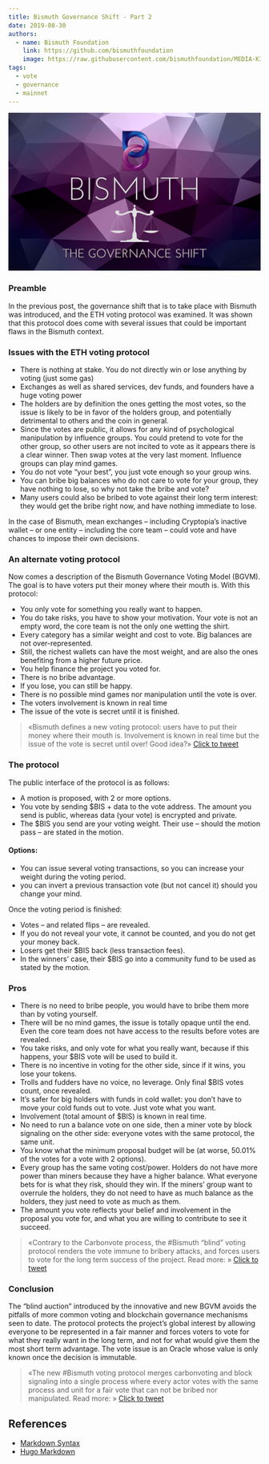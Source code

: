 ```yaml
---
title: Bismuth Governance Shift - Part 2
date: 2019-08-30
authors:
  - name: Bismuth Foundation
    link: https://github.com/bismuthfoundation
    image: https://raw.githubusercontent.com/bismuthfoundation/MEDIA-KIT/refs/heads/master/Logo_v2/bis300px.png
tags:
  - vote
  - governance
  - mainnet
---
```

![](/images/2019-08-30-governance-shift-part_2.png)
### Preamble
In the previous post, the governance shift that is to take place with Bismuth was introduced, and the ETH voting protocol was examined. It was shown that this protocol does come with several issues that could be important flaws in the Bismuth context.
<!--more-->

### Issues with the ETH voting protocol

* There is nothing at stake. You do not directly win or lose anything by voting (just some gas)
* Exchanges as well as shared services, dev funds, and founders have a huge voting power
* The holders are by definition the ones getting the most votes, so the issue is likely to be in favor of the holders group, and potentially detrimental to others and the coin in general.
* Since the votes are public, it allows for any kind of psychological manipulation by influence groups. You could pretend to vote for the other group, so other users are not incited to vote as it appears there is a clear winner. Then swap votes at the very last moment. Influence groups can play mind games.
* You do not vote “your best”, you just vote enough so your group wins.
* You can bribe big balances who do not care to vote for your group, they have nothing to lose, so why not take the bribe and vote?
* Many users could also be bribed to vote against their long term interest: they would get the bribe right now, and have nothing immediate to lose.

In the case of Bismuth, mean exchanges – including Cryptopia’s inactive wallet – or one entity – including the core team – could vote and have chances to impose their own decisions.

### An alternate voting protocol

Now comes a description of the Bismuth Governance Voting Model (BGVM). The goal is to have voters put their money where their mouth is. With this protocol:

* You only vote for something you really want to happen.
* You do take risks, you have to show your motivation. Your vote is not an empty word, the core team is not the only one wetting the shirt.
* Every category has a similar weight and cost to vote. Big balances are not over-represented.
* Still, the richest wallets can have the most weight, and are also the ones benefiting from a higher future price.
* You help finance the project you voted for.
* There is no bribe advantage.
* If you lose, you can still be happy.
* There is no possible mind games nor manipulation until the vote is over.
* The voters involvement is known in real time
* The issue of the vote is secret until it is finished.

> «Bismuth defines a new voting protocol: users have to put their money where their mouth is. Involvement is known in real time but the issue of the vote is secret until over! Good idea?» [Click to tweet](https://x.com/intent/tweet?text=%23Bismuth%20defines%20a%20new%20voting%20protocol:%20users%20have%20to%20put%20their%20money%20where%20their%20mouth%20is.%20Involvement%20is%20known%20in%20real%20time%20but%20the%20issue%20of%20the%20vote%20is%20secret%20until%20over!)

### The protocol

The public interface of the protocol is as follows:

* A motion is proposed, with 2 or more options.
* You vote by sending $BIS + data to the vote address. The amount you send is public, whereas data (your vote) is encrypted and private.
* The $BIS you send are your voting weight. Their use – should the motion pass – are stated in the motion.

#### Options:

* You can issue several voting transactions, so you can increase your weight during the voting period.
* you can invert a previous transaction vote (but not cancel it) should you change your mind.

Once the voting period is finished:

* Votes – and related flips – are revealed.
* If you do not reveal your vote, it cannot be counted, and you do not get your money back.
* Losers get their $BIS back (less transaction fees).
* In the winners’ case, their $BIS go into a community fund to be used as stated by the motion.

### Pros

* There is no need to bribe people, you would have to bribe them more than by voting yourself.
* There will be no mind games, the issue is totally opaque until the end. Even the core team does not have access to the results before votes are revealed.
* You take risks, and only vote for what you really want, because if this happens, your $BIS vote will be used to build it.
* There is no incentive in voting for the other side, since if it wins, you lose your tokens.
* Trolls and fudders have no voice, no leverage. Only final $BIS votes count, once revealed.
* It’s safer for big holders with funds in cold wallet: you don’t have to move your cold funds out to vote. Just vote what you want.
* Involvement (total amount of $BIS) is known in real time.
* No need to run a balance vote on one side, then a miner vote by block signaling on the other side: everyone votes with the same protocol, the same unit.
* You know what the minimum proposal budget will be (at worse, 50.01% of the votes for a vote with 2 options).
* Every group has the same voting cost/power. Holders do not have more power than miners because they have a higher balance. What everyone bets for is what they risk, should they win. If the miners’ group want to overrule the holders, they do not need to have as much balance as the holders, they just need to vote as much as them.
* The amount you vote reflects your belief and involvement in the proposal you vote for, and what you are willing to contribute to see it succeed.

> «Contrary to the Carbonvote process, the #Bismuth “blind” voting protocol renders the vote immune to bribery attacks, and forces users to vote for the long term success of the project. Read more: » [Click to tweet](https://x.com/intent/tweet?text=Contrary%20to%20the%20Carbonvote%20process,%20the%20%23Bismuth%20%27blind%27%20voting%20protocol%20renders%20the%20vote%20immune%20to%20bribery%20attacks,%20and%20forces%20users%20to%20vote%20for%20the%20long%20term%20success%20of%20the%20project.)

### Conclusion

The “blind auction” introduced by the innovative and new BGVM avoids the pitfalls of more common voting and blockchain governance mechanisms seen to date. The protocol protects the project’s global interest by allowing everyone to be represented in a fair manner and forces voters to vote for what they really want in the long term, and not for what would give them the most short term advantage.
The vote issue is an Oracle whose value is only known once the decision is immutable.

> «The new #Bismuth voting protocol merges carbonvoting and block signaling into a single process where every actor votes with the same process and unit for a fair vote that can not be bribed nor manipulated. Read more: » [Click to tweet](https://x.com/intent/tweet?text=The%20new%20%23Bismuth%20voting%20protocol%20merges%20carbonvoting%20and%20block%20signaling%20into%20a%20single%20process%20where%20every%20actor%20votes%20with%20the%20same%20process%20and%20unit%20for%20a%20fair%20vote%20that%20can%20not%20be%20bribed%20nor%20manipulated.)

## References

- [Markdown Syntax](https://www.markdownguide.org/basic-syntax/)
- [Hugo Markdown](https://gohugo.io/content-management/formats/#markdown)
